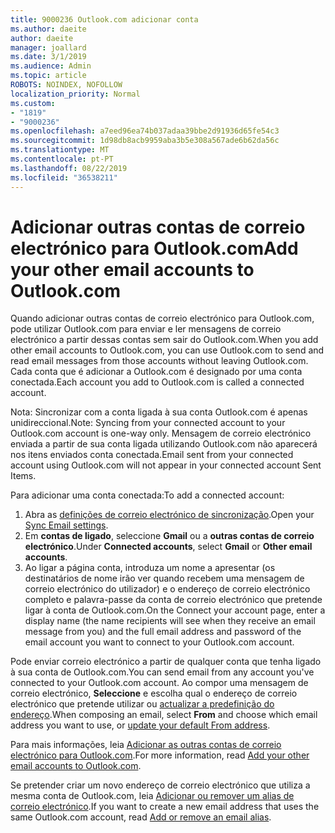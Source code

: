 ```yaml
---
title: 9000236 Outlook.com adicionar conta
ms.author: daeite
author: daeite
manager: joallard
ms.date: 3/1/2019
ms.audience: Admin
ms.topic: article
ROBOTS: NOINDEX, NOFOLLOW
localization_priority: Normal
ms.custom:
- "1819"
- "9000236"
ms.openlocfilehash: a7eed96ea74b037adaa39bbe2d91936d65fe54c3
ms.sourcegitcommit: 1d98db8acb9959aba3b5e308a567ade6b62da56c
ms.translationtype: MT
ms.contentlocale: pt-PT
ms.lasthandoff: 08/22/2019
ms.locfileid: "36538211"
---
```

# <a name="add-your-other-email-accounts-to-outlookcom"></a><span data-ttu-id="a8a10-102">Adicionar outras contas de correio electrónico para Outlook.com</span><span class="sxs-lookup"><span data-stu-id="a8a10-102">Add your other email accounts to Outlook.com</span></span>

<span data-ttu-id="a8a10-103">Quando adicionar outras contas de correio electrónico para Outlook.com, pode utilizar Outlook.com para enviar e ler mensagens de correio electrónico a partir dessas contas sem sair do Outlook.com.</span><span class="sxs-lookup"><span data-stu-id="a8a10-103">When you add other email accounts to Outlook.com, you can use Outlook.com to send and read email messages from those accounts without leaving Outlook.com.</span></span> <span data-ttu-id="a8a10-104">Cada conta que é adicionar a Outlook.com é designado por uma conta conectada.</span><span class="sxs-lookup"><span data-stu-id="a8a10-104">Each account you add to Outlook.com is called a connected account.</span></span>

<span data-ttu-id="a8a10-105">Nota: Sincronizar com a conta ligada à sua conta Outlook.com é apenas unidireccional.</span><span class="sxs-lookup"><span data-stu-id="a8a10-105">Note: Syncing from your connected account to your Outlook.com account is one-way only.</span></span> <span data-ttu-id="a8a10-106">Mensagem de correio electrónico enviada a partir de sua conta ligada utilizando Outlook.com não aparecerá nos itens enviados conta conectada.</span><span class="sxs-lookup"><span data-stu-id="a8a10-106">Email sent from your connected account using Outlook.com will not appear in your connected account Sent Items.</span></span>

<span data-ttu-id="a8a10-107">Para adicionar uma conta conectada:</span><span class="sxs-lookup"><span data-stu-id="a8a10-107">To add a connected account:</span></span>

1. <span data-ttu-id="a8a10-108">Abra as [definições de correio electrónico de sincronização](https://go.microsoft.com/fwlink/?linkid=875264).</span><span class="sxs-lookup"><span data-stu-id="a8a10-108">Open your [Sync Email settings](https://go.microsoft.com/fwlink/?linkid=875264).</span></span>
2. <span data-ttu-id="a8a10-109">Em **contas de ligado**, seleccione **Gmail** ou a **outras contas de correio electrónico**.</span><span class="sxs-lookup"><span data-stu-id="a8a10-109">Under **Connected accounts**, select **Gmail** or **Other email accounts**.</span></span>
3. <span data-ttu-id="a8a10-110">Ao ligar a página conta, introduza um nome a apresentar (os destinatários de nome irão ver quando recebem uma mensagem de correio electrónico do utilizador) e o endereço de correio electrónico completo e palavra-passe da conta de correio electrónico que pretende ligar à conta de Outlook.com.</span><span class="sxs-lookup"><span data-stu-id="a8a10-110">On the Connect your account page, enter a display name (the name recipients will see when they receive an email message from you) and the full email address and password of the email account you want to connect to your Outlook.com account.</span></span>

<span data-ttu-id="a8a10-111">Pode enviar correio electrónico a partir de qualquer conta que tenha ligado à sua conta de Outlook.com.</span><span class="sxs-lookup"><span data-stu-id="a8a10-111">You can send email from any account you've connected to your Outlook.com account.</span></span> <span data-ttu-id="a8a10-112">Ao compor uma mensagem de correio electrónico, **Seleccione** e escolha qual o endereço de correio electrónico que pretende utilizar ou [actualizar a predefinição do endereço](https://go.microsoft.com/fwlink/?linkid=875264).</span><span class="sxs-lookup"><span data-stu-id="a8a10-112">When composing an email, select **From** and choose which email address you want to use, or [update your default From address](https://go.microsoft.com/fwlink/?linkid=875264).</span></span>

<span data-ttu-id="a8a10-113">Para mais informações, leia [Adicionar as outras contas de correio electrónico para Outlook.com](https://support.office.com/article/c5224df4-5885-4e79-91ba-523aa743f0ba?wt.mc_id=Office_Outlook_com_Alchemy).</span><span class="sxs-lookup"><span data-stu-id="a8a10-113">For more information, read [Add your other email accounts to Outlook.com](https://support.office.com/article/c5224df4-5885-4e79-91ba-523aa743f0ba?wt.mc_id=Office_Outlook_com_Alchemy).</span></span>

<span data-ttu-id="a8a10-114">Se pretender criar um novo endereço de correio electrónico que utiliza a mesma conta de Outlook.com, leia [Adicionar ou remover um alias de correio electrónico](https://support.office.com/article/459b1989-356d-40fa-a689-8f285b13f1f2?wt.mc_id=Office_Outlook_com_Alchemy).</span><span class="sxs-lookup"><span data-stu-id="a8a10-114">If you want to create a new email address that uses the same Outlook.com account, read [Add or remove an email alias](https://support.office.com/article/459b1989-356d-40fa-a689-8f285b13f1f2?wt.mc_id=Office_Outlook_com_Alchemy).</span></span>